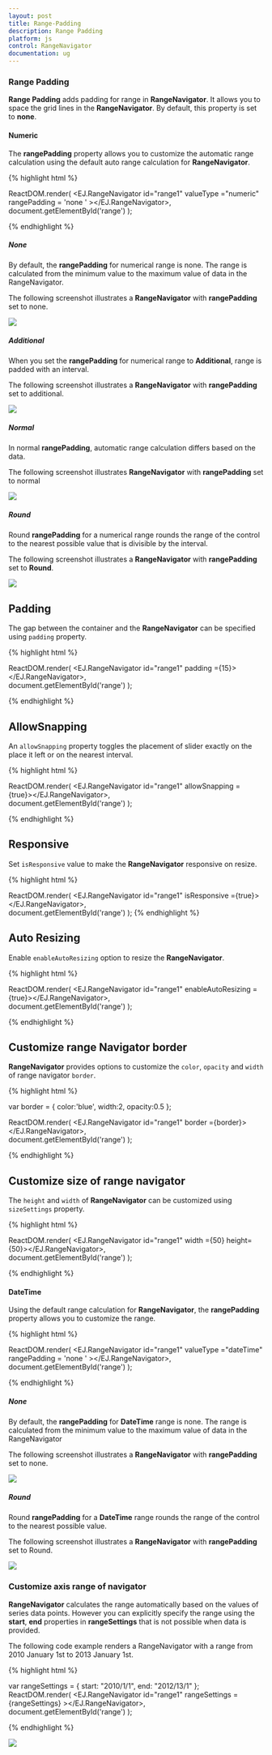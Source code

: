 ```yaml
---
layout: post
title: Range-Padding
description: Range Padding
platform: js
control: RangeNavigator
documentation: ug
---
```


### Range Padding

**Range Padding** adds padding for range in **RangeNavigator**. It allows you to space the grid lines in the **RangeNavigator**.  By default, this property is set to **none**.

#### Numeric

The **rangePadding** property allows you to customize the automatic range calculation using the default auto range calculation for **RangeNavigator**.

{% highlight html %}

ReactDOM.render(
                     <EJ.RangeNavigator id="range1"     valueType ="numeric" 
                      rangePadding = 'none ' ></EJ.RangeNavigator>,                    
                     document.getElementById('range')
);


{% endhighlight %}

##### None

By default, the **rangePadding** for numerical range is none. The range is calculated from the minimum value to the maximum value of data in the RangeNavigator.

The following screenshot illustrates a **RangeNavigator** with **rangePadding** set to none.



![](/js/RangeNavigator/Range-Padding_images/Range-Padding_img1.png) 

##### Additional

When you set the **rangePadding** for numerical range to **Additional**, range is padded with an interval.

The following screenshot illustrates a **RangeNavigator** with **rangePadding** set to additional.



![](/js/RangeNavigator/Range-Padding_images/Range-Padding_img2.png) 

##### Normal

In normal **rangePadding**, automatic range calculation differs based on the data. 

The following screenshot illustrates **RangeNavigator** with **rangePadding** set to normal

![](/js/RangeNavigator/Range-Padding_images/Range-Padding_img3.png) 

##### Round

Round **rangePadding** for a numerical range rounds the range of the control to the nearest possible value that is divisible by the interval.

The following screenshot illustrates a **RangeNavigator** with **rangePadding** set to **Round**.

![](/js/RangeNavigator/Range-Padding_images/Range-Padding_img4.png) 

## Padding

The gap between the container and the **RangeNavigator** can be specified using `padding` property.

{% highlight html %}

ReactDOM.render(
                     <EJ.RangeNavigator id="range1" padding ={15}></EJ.RangeNavigator>,                    
                     document.getElementById('range')
);

{% endhighlight %}

## AllowSnapping

An `allowSnapping` property toggles the placement of slider exactly on the place it left or on the nearest interval.

{% highlight html %}

ReactDOM.render(
                    <EJ.RangeNavigator id="range1" allowSnapping ={true}></EJ.RangeNavigator>,                    
                     document.getElementById('range')
);

{% endhighlight %}

## Responsive

Set `isResponsive` value to make the **RangeNavigator** responsive on resize.

{% highlight html %}

ReactDOM.render(
                    <EJ.RangeNavigator id="range1" isResponsive ={true}></EJ.RangeNavigator>,                    
                     document.getElementById('range')
);
{% endhighlight %}

## Auto Resizing

Enable `enableAutoResizing` option to resize the **RangeNavigator**.

{% highlight html %}

ReactDOM.render(
                    <EJ.RangeNavigator id="range1" enableAutoResizing ={true}></EJ.RangeNavigator>,                    
                     document.getElementById('range')
);

{% endhighlight %}

## Customize range Navigator border

**RangeNavigator** provides options to customize the `color`, `opacity` and `width` of range navigator `border`.

{% highlight html %}

var border = {
    color:'blue',
    width:2,
    opacity:0.5
};

ReactDOM.render(
                    <EJ.RangeNavigator id="range1" border ={border}></EJ.RangeNavigator>,                    
                     document.getElementById('range')
);

{% endhighlight %}

## Customize size of range navigator

The `height` and `width` of **RangeNavigator** can be customized using `sizeSettings` property.

{% highlight html %}

ReactDOM.render(
                    <EJ.RangeNavigator id="range1" width ={50}
                    height={50}></EJ.RangeNavigator>,                    
                     document.getElementById('range')
);

{% endhighlight %}


#### DateTime

Using the default range calculation for **RangeNavigator**, the **rangePadding** property allows you to customize the range.

{% highlight html %}


ReactDOM.render(
              <EJ.RangeNavigator id="range1"     valueType ="dateTime" 
              rangePadding = 'none ' ></EJ.RangeNavigator>,
              document.getElementById('range')
);


{% endhighlight %}

##### None

By default, the **rangePadding** for **DateTime** range is none. The range is calculated from the minimum value to the maximum value of data in the RangeNavigator

The following screenshot illustrates a **RangeNavigator** with **rangePadding** set to none.

![](/js/RangeNavigator/Range-Padding_images/Range-Padding_img5.png) 

##### Round

Round **rangePadding** for a **DateTime** range rounds the range of the control to the nearest possible value.

The following screenshot illustrates a **RangeNavigator** with **rangePadding** set to Round.

![](/js/RangeNavigator/Range-Padding_images/Range-Padding_img6.png) 

### Customize axis range of navigator

**RangeNavigator** calculates the range automatically based on the values of series data points. However you can explicitly specify the range using the **start**, **end** properties in **rangeSettings** that is not possible when data is provided.

The following code example renders a RangeNavigator with a range from 2010 January 1st to 2013 January 1st.

{% highlight html %}

var rangeSettings = {
                    start: "2010/1/1", end: "2012/13/1"
                };
ReactDOM.render(
                <EJ.RangeNavigator id="range1" rangeSettings = {rangeSettings}   ></EJ.RangeNavigator>,
                document.getElementById('range')
);


{% endhighlight %}


![](/js/RangeNavigator/Range-Padding_images/Range-Padding_img7.png) 

